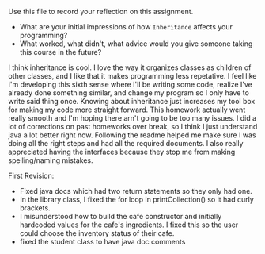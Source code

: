 Use this file to record your reflection on this assignment.

- What are your initial impressions of how `Inheritance` affects your programming?
- What worked, what didn't, what advice would you give someone taking this course in the future?

I think inheritance is cool. I love the way it organizes classes as children of other classes, and I like that it makes programming less repetative. I feel like I'm developing this sixth sense where I'll be writing some code, realize I've already done something similar, and change my program so I only have to write said thing once. Knowing about inheritance just increases my tool box for making my code more straight forward. This homework actually went really smooth and I'm hoping there arn't going to be too many issues. I did a lot of corrections on past homeworks over break, so I think I just understand java a lot better right now. Following the readme helped me make sure I was doing all the right steps and had all the required documents. I also really appreciated having the interfaces because they stop me from making spelling/naming mistakes.  

First Revision:
- Fixed java docs which had two return statements so they only had one.
- In the library class, I fixed the for loop in printCollection() so it had curly brackets.
- I misunderstood how to build the cafe constructor and initially hardcoded values for the cafe's ingredients. I fixed this so the user could choose the inventory status of their cafe. 
- fixed the student class to have java doc comments